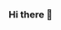 ### Hi there 👋

<!--
**aviation0699/aviation0699** is a ✨ _special_ ✨ repository because its `README.md` (this file) appears on your GitHub profile.

Here are some ideas to get you started:

🔭 I’m currently working on a Website.
🌱 Currently learning JavaScript and Web development.
💥 Also improving my Data Structures and Algorithms skills.
✨ I also do Competitive Programming.
❤️ I have mostly worked on Python.
other than that i like reading novels especially by Stephen King .
